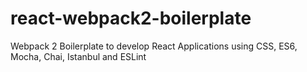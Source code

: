 # react-webpack2-boilerplate
Webpack 2 Boilerplate to develop React Applications using CSS, ES6, Mocha, Chai, Istanbul and ESLint
